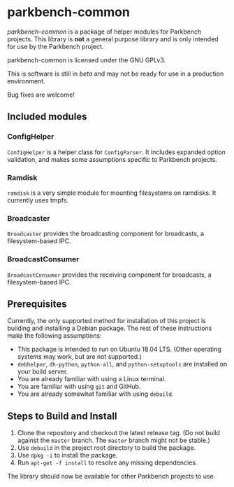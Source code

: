 # parkbench-common

_parkbench-common_ is a package of helper modules for Parkbench projects. This library is
**not** a general purpose library and is only intended for use by the Parkbench project.

parkbench-common is licensed under the GNU GPLv3.

This is software is still in _beta_ and may not be ready for use in a production environment.

Bug fixes are welcome!

## Included modules

### ConfigHelper
`ConfigHelper` is a helper class for `ConfigParser`. It includes expanded option validation,
and makes some assumptions specific to Parkbench projects.

### Ramdisk
`ramdisk` is a very simple module for mounting filesystems on ramdisks. It currently uses tmpfs.

### Broadcaster
`Broadcaster` provides the broadcasting component for broadcasts, a filesystem-based IPC.

### BroadcastConsumer
`BroadcastConsumer` provides the receiving component for broadcasts, a filesystem-based IPC.

## Prerequisites

Currently, the only supported method for installation of this project is building and
installing a Debian package. The rest of these instructions make the following assumptions:

*   This package is intended to run on Ubuntu 18.04 LTS. (Other operating systems may work,
    but are not supported.)
*   `debhelper`, `dh-python`, `python-all`, and `python-setuptools` are installed on your
    build server.
*   You are already familiar with using a Linux terminal.
*   You are familiar with using `git` and GitHub.
*   You are already somewhat familiar with using `debuild`.

## Steps to Build and Install

1.  Clone the repository and checkout the latest release tag. (Do not build against the
    `master` branch. The `master` branch might not be stable.)
2.  Use `debuild` in the project root directory to build the package.
3.  Use `dpkg -i` to install the package.
4.  Run `apt-get -f install` to resolve any missing dependencies.

The library should now be available for other Parkbench projects to use.
